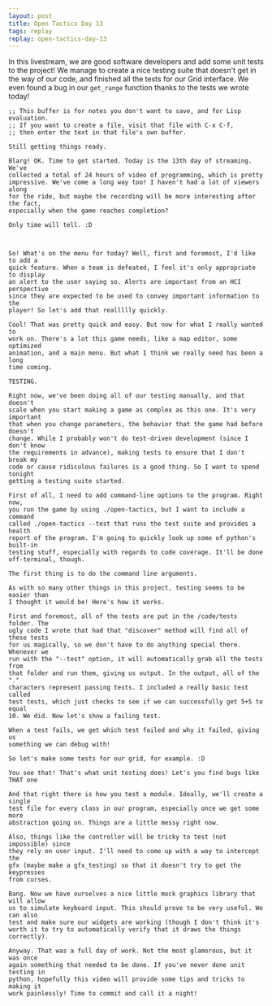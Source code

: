 ```yaml
---
layout: post
title: Open Tactics Day 13
tags: replay
replay: open-tactics-day-13
---
```

In this livestream, we are good software developers and add some unit tests to
the project! We manage to create a nice testing suite that doesn't get in the
way of our code, and finished all the tests for our Grid interface. We even found
a bug in our ```get_range``` function thanks to the tests we wrote today!

    ;; This buffer is for notes you don't want to save, and for Lisp evaluation.
    ;; If you want to create a file, visit that file with C-x C-f,
    ;; then enter the text in that file's own buffer.

    Still getting things ready.

    Blarg! OK. Time to get started. Today is the 13th day of streaming. We've
    collected a total of 24 hours of video of programming, which is pretty
    impressive. We've come a long way too! I haven't had a lot of viewers along
    for the ride, but maybe the recording will be more interesting after the fact,
    especially when the game reaches completion?

    Only time will tell. :D



    So! What's on the menu for today? Well, first and foremost, I'd like to add a
    quick feature. When a team is defeated, I feel it's only appropriate to display
    an alert to the user saying so. Alerts are important from an HCI perspective
    since they are expected to be used to convey important information to the
    player! So let's add that reallllly quickly.

    Cool! That was pretty quick and easy. But now for what I really wanted to
    work on. There's a lot this game needs, like a map editor, some optimized
    animation, and a main menu. But what I think we really need has been a long
    time coming.

    TESTING.

    Right now, we've been doing all of our testing manually, and that doesn't
    scale when you start making a game as complex as this one. It's very important
    that when you change parameters, the behavior that the game had before doesn't
    change. While I probably won't do test-driven development (since I don't know
    the requirements in advance), making tests to ensure that I don't break my
    code or cause ridiculous failures is a good thing. So I want to spend tonight
    getting a testing suite started.

    First of all, I need to add command-line options to the program. Right now,
    you run the game by using ./open-tactics, but I want to include a command
    called ./open-tactics --test that runs the test suite and provides a health
    report of the program. I'm going to quickly look up some of python's built-in
    testing stuff, especially with regards to code coverage. It'll be done
    off-terminal, though.

    The first thing is to do the command line arguments.

    As with so many other things in this project, testing seems to be easier than
    I thought it would be! Here's how it works.

    First and foremost, all of the tests are put in the /code/tests folder. The
    ugly code I wrote that had that "discover" method will find all of these tests
    for us magically, so we don't have to do anything special there. Whenever we
    run with the "--test" option, it will automatically grab all the tests from
    that folder and run them, giving us output. In the output, all of the "."
    characters represent passing tests. I included a really basic test called
    test tests, which just checks to see if we can successfully get 5+5 to equal
    10. We did. Now let's show a failing test.

    When a test fails, we get which test failed and why it failed, giving us
    something we can debug with!

    So let's make some tests for our grid, for example. :D

    You see that! That's what unit testing does! Let's you find bugs like THAT one

    And that right there is how you test a module. Ideally, we'll create a single
    test file for every class in our program, especially once we get some more
    abstraction going on. Things are a little messy right now.

    Also, things like the controller will be tricky to test (not impossible) since
    they rely on user input. I'll need to come up with a way to intercept the
    gfx (maybe make a gfx_testing) so that it doesn't try to get the keypresses
    from curses.

    Bang. Now we have ourselves a nice little mock graphics library that will allow
    us to simulate keyboard input. This should prove to be very useful. We can also
    test and make sure our widgets are working (though I don't think it's
    worth it to try to automatically verify that it draws the things correctly).

    Anyway. That was a full day of work. Not the most glamorous, but it was once
    again something that needed to be done. If you've never done unit testing in
    python, hopefully this video will provide some tips and tricks to making it
    work painlessly! Time to commit and call it a night!

